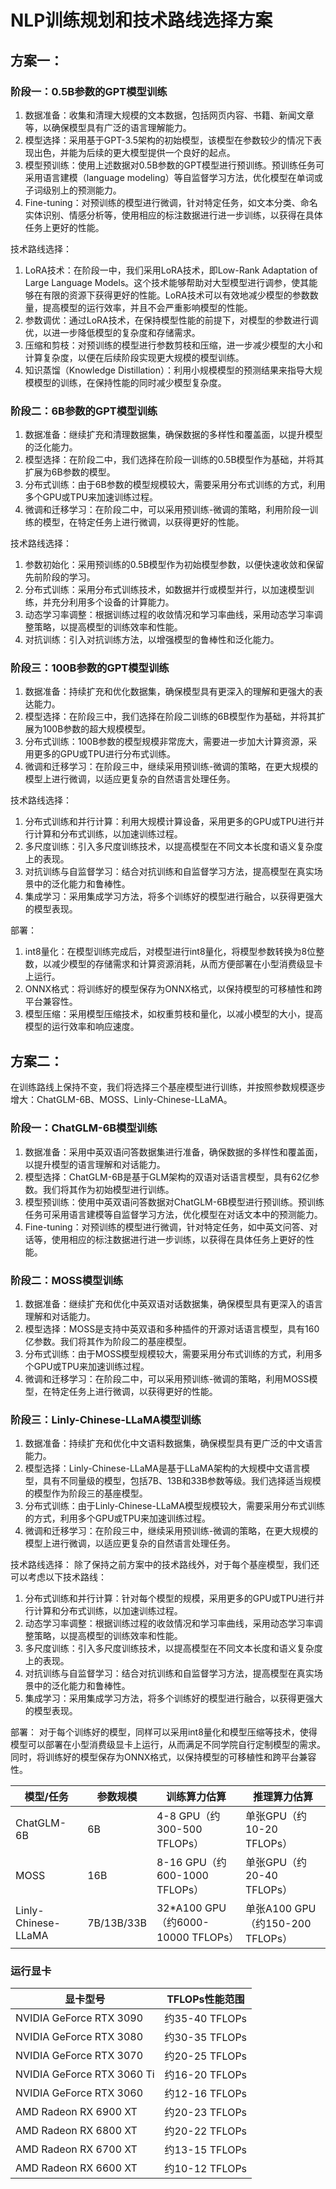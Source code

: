 # NLP训练规划和技术路线选择方案

## 方案一：

### 阶段一：0.5B参数的GPT模型训练

1. 数据准备：收集和清理大规模的文本数据，包括网页内容、书籍、新闻文章等，以确保模型具有广泛的语言理解能力。
2. 模型选择：采用基于GPT-3.5架构的初始模型，该模型在参数较少的情况下表现出色，并能为后续的更大模型提供一个良好的起点。
3. 模型预训练：使用上述数据对0.5B参数的GPT模型进行预训练。预训练任务可采用语言建模（language modeling）等自监督学习方法，优化模型在单词或子词级别上的预测能力。
4. Fine-tuning：对预训练的模型进行微调，针对特定任务，如文本分类、命名实体识别、情感分析等，使用相应的标注数据进行进一步训练，以获得在具体任务上更好的性能。

技术路线选择：

1. LoRA技术：在阶段一中，我们采用LoRA技术，即Low-Rank Adaptation of Large Language Models。这个技术能够帮助对大型模型进行调参，使其能够在有限的资源下获得更好的性能。LoRA技术可以有效地减少模型的参数数量，提高模型的运行效率，并且不会严重影响模型的性能。
2. 参数调优：通过LoRA技术，在保持模型性能的前提下，对模型的参数进行调优，以进一步降低模型的复杂度和存储需求。
3. 压缩和剪枝：对预训练的模型进行参数剪枝和压缩，进一步减少模型的大小和计算复杂度，以便在后续阶段实现更大规模的模型训练。
4. 知识蒸馏（Knowledge Distillation）：利用小规模模型的预测结果来指导大规模模型的训练，在保持性能的同时减少模型复杂度。

### 阶段二：6B参数的GPT模型训练

1. 数据准备：继续扩充和清理数据集，确保数据的多样性和覆盖面，以提升模型的泛化能力。
2. 模型选择：在阶段二中，我们选择在阶段一训练的0.5B模型作为基础，并将其扩展为6B参数的模型。
3. 分布式训练：由于6B参数的模型规模较大，需要采用分布式训练的方式，利用多个GPU或TPU来加速训练过程。
4. 微调和迁移学习：在阶段二中，可以采用预训练-微调的策略，利用阶段一训练的模型，在特定任务上进行微调，以获得更好的性能。

技术路线选择：

1. 参数初始化：采用预训练的0.5B模型作为初始模型参数，以便快速收敛和保留先前阶段的学习。
2. 分布式训练：采用分布式训练技术，如数据并行或模型并行，以加速模型训练，并充分利用多个设备的计算能力。
3. 动态学习率调整：根据训练过程的收敛情况和学习率曲线，采用动态学习率调整策略，以提高模型的训练效率和性能。
4. 对抗训练：引入对抗训练方法，以增强模型的鲁棒性和泛化能力。

### 阶段三：100B参数的GPT模型训练

1. 数据准备：持续扩充和优化数据集，确保模型具有更深入的理解和更强大的表达能力。
2. 模型选择：在阶段三中，我们选择在阶段二训练的6B模型作为基础，并将其扩展为100B参数的超大规模模型。
3. 分布式训练：100B参数的模型规模非常庞大，需要进一步加大计算资源，采用更多的GPU或TPU进行分布式训练。
4. 微调和迁移学习：在阶段三中，继续采用预训练-微调的策略，在更大规模的模型上进行微调，以适应更复杂的自然语言处理任务。

技术路线选择：

1. 分布式训练和并行计算：利用大规模计算设备，采用更多的GPU或TPU进行并行计算和分布式训练，以加速训练过程。
2. 多尺度训练：引入多尺度训练技术，以提高模型在不同文本长度和语义复杂度上的表现。
3. 对抗训练与自监督学习：结合对抗训练和自监督学习方法，提高模型在真实场景中的泛化能力和鲁棒性。
4. 集成学习：采用集成学习方法，将多个训练好的模型进行融合，以获得更强大的模型表现。

部署：

1. int8量化：在模型训练完成后，对模型进行int8量化，将模型参数转换为8位整数，以减少模型的存储需求和计算资源消耗，从而方便部署在小型消费级显卡上运行。
2. ONNX格式：将训练好的模型保存为ONNX格式，以保持模型的可移植性和跨平台兼容性。
3. 模型压缩：采用模型压缩技术，如权重剪枝和量化，以减小模型的大小，提高模型的运行效率和响应速度。

## 方案二：

在训练路线上保持不变，我们将选择三个基座模型进行训练，并按照参数规模逐步增大：ChatGLM-6B、MOSS、Linly-Chinese-LLaMA。

### 阶段一：ChatGLM-6B模型训练

1. 数据准备：采用中英双语问答数据集进行准备，确保数据的多样性和覆盖面，以提升模型的语言理解和对话能力。
2. 模型选择：ChatGLM-6B是基于GLM架构的双语对话语言模型，具有62亿参数。我们将其作为初始模型进行训练。
3. 模型预训练：使用中英双语问答数据对ChatGLM-6B模型进行预训练。预训练任务可采用语言建模等自监督学习方法，优化模型在对话文本中的预测能力。
4. Fine-tuning：对预训练的模型进行微调，针对特定任务，如中英文问答、对话等，使用相应的标注数据进行进一步训练，以获得在具体任务上更好的性能。

### 阶段二：MOSS模型训练

1. 数据准备：继续扩充和优化中英双语对话数据集，确保模型具有更深入的语言理解和对话能力。
2. 模型选择：MOSS是支持中英双语和多种插件的开源对话语言模型，具有160亿参数。我们将其作为阶段二的基座模型。
3. 分布式训练：由于MOSS模型规模较大，需要采用分布式训练的方式，利用多个GPU或TPU来加速训练过程。
4. 微调和迁移学习：在阶段二中，可以采用预训练-微调的策略，利用MOSS模型，在特定任务上进行微调，以获得更好的性能。

### 阶段三：Linly-Chinese-LLaMA模型训练

1. 数据准备：持续扩充和优化中文语料数据集，确保模型具有更广泛的中文语言能力。
2. 模型选择：Linly-Chinese-LLaMA是基于LLaMA架构的大规模中文语言模型，具有不同量级的模型，包括7B、13B和33B参数等级。我们选择适当规模的模型作为阶段三的基座模型。
3. 分布式训练：由于Linly-Chinese-LLaMA模型规模较大，需要采用分布式训练的方式，利用多个GPU或TPU来加速训练过程。
4. 微调和迁移学习：在阶段三中，继续采用预训练-微调的策略，在更大规模的模型上进行微调，以适应更复杂的自然语言处理任务。

技术路线选择： 除了保持之前方案中的技术路线外，对于每个基座模型，我们还可以考虑以下技术路线：

1. 分布式训练和并行计算：针对每个模型的规模，采用更多的GPU或TPU进行并行计算和分布式训练，以加速训练过程。
2. 动态学习率调整：根据训练过程的收敛情况和学习率曲线，采用动态学习率调整策略，以提高模型的训练效率和性能。
3. 多尺度训练：引入多尺度训练技术，以提高模型在不同文本长度和语义复杂度上的表现。
4. 对抗训练与自监督学习：结合对抗训练和自监督学习方法，提高模型在真实场景中的泛化能力和鲁棒性。
5. 集成学习：采用集成学习方法，将多个训练好的模型进行融合，以获得更强大的模型表现。

部署： 对于每个训练好的模型，同样可以采用int8量化和模型压缩等技术，使得模型可以部署在小型消费级显卡上运行，从而满足不同学院自行定制模型的需求。同时，将训练好的模型保存为ONNX格式，以保持模型的可移植性和跨平台兼容性。

| 模型/任务           | 参数规模   | 训练算力估算                       | 推理算力估算                     |
| ------------------- | ---------- | ---------------------------------- | -------------------------------- |
| ChatGLM-6B          | 6B         | 4-8 GPU（约300-500 TFLOPs）        | 单张GPU（约10-20 TFLOPs）        |
| MOSS                | 16B        | 8-16 GPU（约600-1000 TFLOPs）      | 单张GPU（约20-40 TFLOPs）        |
| Linly-Chinese-LLaMA | 7B/13B/33B | 32*A100 GPU（约6000-10000 TFLOPs） | 单张A100 GPU（约150-200 TFLOPs） |

### 运行显卡

| 显卡型号                   | TFLOPs性能范围 |
| -------------------------- | -------------- |
| NVIDIA GeForce RTX 3090    | 约35-40 TFLOPs |
| NVIDIA GeForce RTX 3080    | 约30-35 TFLOPs |
| NVIDIA GeForce RTX 3070    | 约20-25 TFLOPs |
| NVIDIA GeForce RTX 3060 Ti | 约16-20 TFLOPs |
| NVIDIA GeForce RTX 3060    | 约12-16 TFLOPs |
| AMD Radeon RX 6900 XT      | 约20-23 TFLOPs |
| AMD Radeon RX 6800 XT      | 约20-22 TFLOPs |
| AMD Radeon RX 6700 XT      | 约13-15 TFLOPs |
| AMD Radeon RX 6600 XT      | 约10-12 TFLOPs |